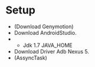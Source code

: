 # Setup

- (Download Genymotion)
- Download AndroidStudio.
- - Jdk 1.7 JAVA_HOME
- Download Driver Adb Nexus 5.
- (AssyncTask)

